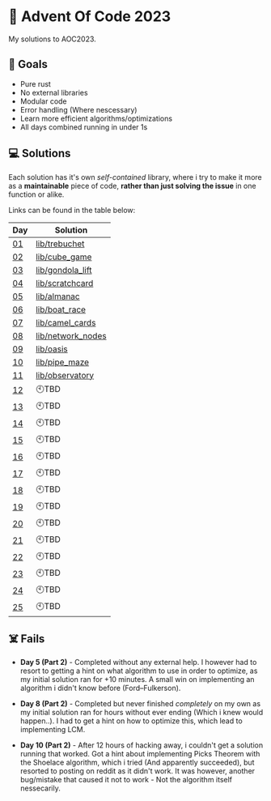 # 🎄 Advent Of Code 2023

My solutions to AOC2023.

## 🥅 Goals
* Pure rust
* No external libraries
* Modular code
* Error handling (Where nescessary)
* Learn more efficient algorithms/optimizations
* All days combined running in under 1s

## 💻 Solutions

Each solution has it's own _self-contained_ library, where i try to make it more as a **maintainable** piece of code, **rather than just solving the issue** in one function or alike.

Links can be found in the table below:

| Day                                           | Solution                                  |
|-----------------------------------------------|-------------------------------------------|
| [01](https://adventofcode.com/2023/day/1)     | [lib/trebuchet](./lib/trebuchet/)         |
| [02](https://adventofcode.com/2023/day/2)     | [lib/cube_game](./lib/cube_game/)         |
| [03](https://adventofcode.com/2023/day/3)     | [lib/gondola_lift](./lib/gondola_lift)    |
| [04](https://adventofcode.com/2023/day/4)     | [lib/scratchcard](./lib/scratchcard/)     |
| [05](https://adventofcode.com/2023/day/5)     | [lib/almanac](./lib/almanac/)             |
| [06](https://adventofcode.com/2023/day/6)     | [lib/boat_race](./lib/boat_race/)         |
| [07](https://adventofcode.com/2023/day/7)     | [lib/camel_cards](./lib/camel_cards/)     |
| [08](https://adventofcode.com/2023/day/8)     | [lib/network_nodes](./lib/network_nodes/) |
| [09](https://adventofcode.com/2023/day/9)     | [lib/oasis](./lib/oasis/)                 |
| [10](https://adventofcode.com/2023/day/10)    | [lib/pipe_maze](./lib/pipe_maze/)         |
| [11](https://adventofcode.com/2023/day/11)    | [lib/observatory](./lib/observatory/)     |
| [12](https://adventofcode.com/2023/day/12)    | 🕙TBD |
| [13](https://adventofcode.com/2023/day/13)    | 🕙TBD |
| [14](https://adventofcode.com/2023/day/14)    | 🕙TBD |
| [15](https://adventofcode.com/2023/day/15)    | 🕙TBD |
| [16](https://adventofcode.com/2023/day/16)    | 🕙TBD |
| [17](https://adventofcode.com/2023/day/17)    | 🕙TBD |
| [18](https://adventofcode.com/2023/day/18)    | 🕙TBD |
| [19](https://adventofcode.com/2023/day/19)    | 🕙TBD |
| [20](https://adventofcode.com/2023/day/20)    | 🕙TBD |
| [21](https://adventofcode.com/2023/day/21)    | 🕙TBD |
| [22](https://adventofcode.com/2023/day/22)    | 🕙TBD |
| [23](https://adventofcode.com/2023/day/23)    | 🕙TBD |
| [24](https://adventofcode.com/2023/day/24)    | 🕙TBD |
| [25](https://adventofcode.com/2023/day/25)    | 🕙TBD |

## ☠️ Fails
* **Day 5 (Part 2)** - Completed without any external help. I however had to resort to getting a hint on what algorithm to use in order to optimize, as my initial solution ran for +10 minutes. A small win on implementing an algorithm i didn't know before (Ford–Fulkerson).

* **Day 8 (Part 2)** - Completed but never finished *completely* on my own as my initial solution ran for hours without ever ending (Which i knew would happen..). I had to get a hint on how to optimize this, which lead to implementing LCM.

* **Day 10 (Part 2)** - After 12 hours of hacking away, i couldn't get a solution running that worked. Got a hint about implementing Picks Theorem with the Shoelace algorithm, which i tried (And apparently succeeded), but resorted to posting on reddit as it didn't work. It was however, another bug/mistake that caused it not to work - Not the algorithm itself nessecarily.